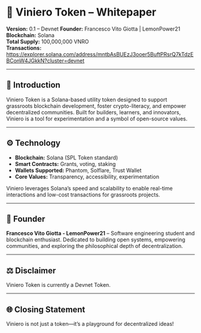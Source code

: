 # 🧬 Viniero Token – Whitepaper

**Version:** 0.1 – Devnet
**Founder:** Francesco Vito Giotta  | LemonPower21 <br>
**Blockchain:** Solana  
**Total Supply:** 100,000,000 VNRO  
**Transactions:** https://explorer.solana.com/address/mntbAsBUEzJ3ooer5BuftPRsrQ7kTdzEBConW4JGkkN?cluster=devnet

---

## 🚀 Introduction

Viniero Token is a Solana-based utility token designed to support grassroots blockchain development, foster crypto-literacy, and empower decentralized communities. Built for builders, learners, and innovators, Viniero is a tool for experimentation and a symbol of open-source values.

---

## ⚙️ Technology

- **Blockchain:** Solana (SPL Token standard)  
- **Smart Contracts:** Grants, voting, staking  
- **Wallets Supported:** Phantom, Solflare, Trust Wallet  
- **Core Values:** Transparency, accessibility, experimentation

Viniero leverages Solana’s speed and scalability to enable real-time interactions and low-cost transactions for grassroots projects.

---

## 👤 Founder

**Francesco Vito Giotta - LemonPower21** – Software engineering student and blockchain enthusiast. Dedicated to building open systems, empowering communities, and exploring the philosophical depth of decentralization.

---

## ⚖️ Disclaimer

Viniero Token is currently a Devnet Token.

---

## 🌐 Closing Statement

Viniero is not just a token—it’s a playground for decentralized ideas!
